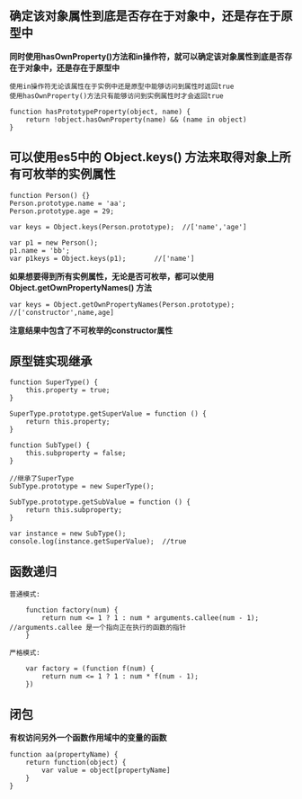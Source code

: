 ## 确定该对象属性到底是否存在于对象中，还是存在于原型中

**同时使用hasOwnProperty()方法和in操作符，就可以确定该对象属性到底是否存在于对象中，还是存在于原型中**

    使用in操作符无论该属性在于实例中还是原型中能够访问到属性时返回true
    使用hasOwnProperty()方法只有能够访问到实例属性时才会返回true

    function hasPrototypeProperty(object, name) {
        return !object.hasOwnProperty(name) && (name in object)
    }

## 可以使用es5中的 Object.keys() 方法来取得对象上所有可枚举的实例属性

    function Person() {}
    Person.prototype.name = 'aa';
    Person.prototype.age = 29;

    var keys = Object.keys(Person.prototype);  //['name','age']

    var p1 = new Person();
    p1.name = 'bb';
    var p1keys = Object.keys(p1);       //['name']

**如果想要得到所有实例属性，无论是否可枚举，都可以使用 Object.getOwnPropertyNames() 方法**

    var keys = Object.getOwnPropertyNames(Person.prototype);  //['constructor',name,age]

**注意结果中包含了不可枚举的constructor属性**

## 原型链实现继承

    function SuperType() {
        this.property = true;
    }

    SuperType.prototype.getSuperValue = function () {
        return this.property;
    }

    function SubType() {
        this.subproperty = false;
    }

    //继承了SuperType
    SubType.prototype = new SuperType();

    SubType.prototype.getSubValue = function () {
        return this.subproperty;
    }

    var instance = new SubType();
    console.log(instance.getSuperValue);  //true

## 函数递归

    普通模式:

        function factory(num) {
            return num <= 1 ? 1 : num * arguments.callee(num - 1);   //arguments.callee 是一个指向正在执行的函数的指针
        }

    严格模式:

        var factory = (function f(num) {
            return num <= 1 ? 1 : num * f(num - 1);
        })

## 闭包

**有权访问另外一个函数作用域中的变量的函数**

    function aa(propertyName) {
        return function(object) {
            var value = object[propertyName]
        }
    }